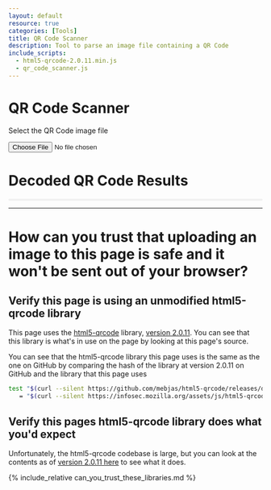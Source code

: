 ```yaml
---
layout: default
resource: true
categories: [Tools]
title: QR Code Scanner
description: Tool to parse an image file containing a QR Code
include_scripts:
  - html5-qrcode-2.0.11.min.js
  - qr_code_scanner.js
---
```


# QR Code Scanner

Select the QR Code image file

<input type="file" id="qr-input-file" accept="image/*">
<div id="reader" style="display: inline-block;"></div>
<div class="empty"></div>

# Decoded QR Code Results

<div id="scanned-result" style="font-family: monospace,monospace; padding: .2em .4em; margin: 0; font-size: 85%; background-color: rgba(27,31,35,.05); border-radius: 3px;"></div>

---

# How can you trust that uploading an image to this page is safe and it won't be sent out of your browser?

## Verify this page is using an unmodified html5-qrcode library

This page uses the [html5-qrcode](https://github.com/davidshimjs/qrcodejs) library,
[version 2.0.11](https://github.com/mebjas/html5-qrcode/releases/tag/V2.0.11).
You can see that this library is what's in use on the page by looking at this
page's source.

You can see that the html5-qrcode library this page uses is the same as the one
on GitHub by comparing the hash of the library at version 2.0.11 on GitHub and 
the library that this page uses

```bash
test "$(curl --silent https://github.com/mebjas/html5-qrcode/releases/download/V2.0.11/html5-qrcode.min.js | sha256sum)" \
   = "$(curl --silent https://infosec.mozilla.org/assets/js/html5-qrcode-2.0.11.min.js | sha256sum)" && echo "Success, html5-qrcode hashes match"
```

## Verify this pages html5-qrcode library does what you'd expect

Unfortunately, the html5-qrcode codebase is large, but you can look at the
contents as of [version 2.0.11 here](https://github.com/mebjas/html5-qrcode/tree/V2.0.11)
to see what it does.

{% include_relative can_you_trust_these_libraries.md %}
